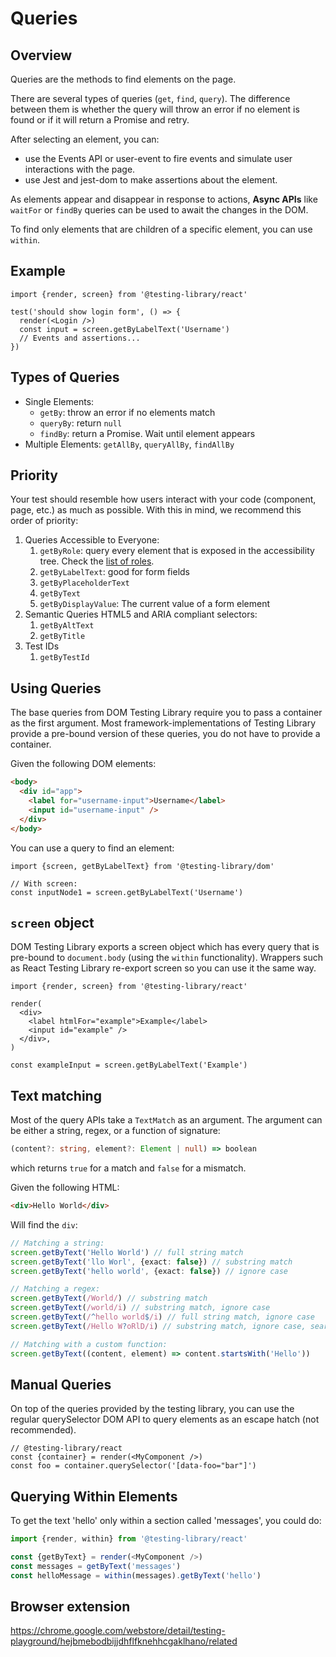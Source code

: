 # Queries

## Overview

Queries are the methods to find elements on the page.

There are several types of queries (`get`, `find`, `query`). The difference between them is whether the query will throw an error if no element is found or if it will return a Promise and retry. 

After selecting an element, you can:
- use the Events API or user-event to fire events and simulate user interactions with the page.
- use Jest and jest-dom to make assertions about the element.

As elements appear and disappear in response to actions, **Async APIs** like `waitFor` or `findBy` queries can be used to await the changes in the DOM.

To find only elements that are children of a specific element, you can use `within`.


## Example

```tsx
import {render, screen} from '@testing-library/react'

test('should show login form', () => {
  render(<Login />)
  const input = screen.getByLabelText('Username')
  // Events and assertions...
})
```


## Types of Queries

- Single Elements:
  - `getBy`: throw an error if no elements match
  - `queryBy`: return `null`
  - `findBy`: return a Promise. Wait until element appears
- Multiple Elements: `getAllBy`, `queryAllBy`, `findAllBy`


## Priority

Your test should resemble how users interact with your code (component, page, etc.) as much as possible. With this in mind, we recommend this order of priority:

1. Queries Accessible to Everyone:
    1. `getByRole`: query every element that is exposed in the accessibility tree. Check the [list of roles](https://developer.mozilla.org/en-US/docs/Web/Accessibility/ARIA/ARIA_Techniques#roles).
    1. `getByLabelText`: good for form fields
    1. `getByPlaceholderText`
    1. `getByText`
    1. `getByDisplayValue`: The current value of a form element 
1. Semantic Queries HTML5 and ARIA compliant selectors:
    1. `getByAltText`
    1. `getByTitle`
1. Test IDs
    1. `getByTestId`


## Using Queries

The base queries from DOM Testing Library require you to pass a container as the first argument. Most framework-implementations of Testing Library provide a pre-bound version of these queries, you do not have to provide a container.

Given the following DOM elements:

```html
<body>
  <div id="app">
    <label for="username-input">Username</label>
    <input id="username-input" />
  </div>
</body>
```

You can use a query to find an element:

```tsx
import {screen, getByLabelText} from '@testing-library/dom'

// With screen:
const inputNode1 = screen.getByLabelText('Username')
```


## `screen` object

DOM Testing Library exports a screen object which has every query that is pre-bound to `document.body` (using the `within` functionality). Wrappers such as React Testing Library re-export screen so you can use it the same way.

```tsx
import {render, screen} from '@testing-library/react'

render(
  <div>
    <label htmlFor="example">Example</label>
    <input id="example" />
  </div>,
)

const exampleInput = screen.getByLabelText('Example')
```

## Text matching

Most of the query APIs take a `TextMatch` as an argument. The argument can be either a string, regex, or a function of signature:

```ts
(content?: string, element?: Element | null) => boolean
```

which returns `true` for a match and `false` for a mismatch.

Given the following HTML:

```html
<div>Hello World</div>
```

Will find the `div`:

```ts
// Matching a string:
screen.getByText('Hello World') // full string match
screen.getByText('llo Worl', {exact: false}) // substring match
screen.getByText('hello world', {exact: false}) // ignore case

// Matching a regex:
screen.getByText(/World/) // substring match
screen.getByText(/world/i) // substring match, ignore case
screen.getByText(/^hello world$/i) // full string match, ignore case
screen.getByText(/Hello W?oRlD/i) // substring match, ignore case, searches for "hello world" or "hello orld"

// Matching with a custom function:
screen.getByText((content, element) => content.startsWith('Hello'))
```


## Manual Queries

On top of the queries provided by the testing library, you can use the regular querySelector DOM API to query elements as an escape hatch (not recommended).

```tsx
// @testing-library/react
const {container} = render(<MyComponent />)
const foo = container.querySelector('[data-foo="bar"]')
```


## Querying Within Elements

To get the text 'hello' only within a section called 'messages', you could do:

```js
import {render, within} from '@testing-library/react'

const {getByText} = render(<MyComponent />)
const messages = getByText('messages')
const helloMessage = within(messages).getByText('hello')
```


## Browser extension

https://chrome.google.com/webstore/detail/testing-playground/hejbmebodbijjdhflfknehhcgaklhano/related
